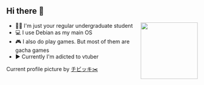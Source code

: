 ## Hi there 👋

<img src="https://webusstatic.yo-star.com/ark_us_web/assets/159229525944611258/b05fc02b97949454e56c3b140790584e.png?x-oss-process=image/resize,w_200" align=right height=150em>

- 👨‍🎓 I'm just your regular undergraduate student
- 💻 I use Debian as my main OS
- 🎮 I also do play games. But most of them are gacha games
- ▶️ Currently I'm adicted to vtuber

Current profile picture by [チビッキ✂️](https://twitter.com/Chibikki_ikki/)

<!--
**ekickx/ekickx** is a ✨ _special_ ✨ repository because its `README.md` (this file) appears on your GitHub profile.

Here are some ideas to get you started:

- 🔭 I’m currently working on ...
- 🌱 I’m currently learning ...
- 👯 I’m looking to collaborate on ...
- 🤔 I’m looking for help with ...
- 💬 Ask me about ...
- 📫 How to reach me: ...
- 😄 Pronouns: ...
- ⚡ Fun fact: ...
-->
